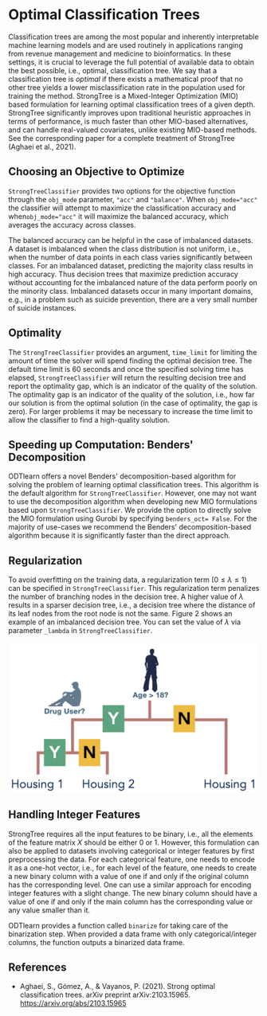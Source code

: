 # Optimal Classification Trees

Classification trees are among the most popular and inherently interpretable machine learning models and are used routinely in applications ranging from revenue management and medicine to bioinformatics. In these settings, it is crucial to leverage the full potential of available data to obtain the best possible, i.e., optimal, classification tree. We say that a classification tree is *optimal* if there exists a mathematical proof that no other tree yields a lower misclassification rate in the population used for training the method. StrongTree is a Mixed-Integer Optimization (MIO) based formulation for learning optimal classification trees of a given depth. StrongTree significantly improves upon traditional heuristic approaches in terms of performance, is much faster than other MIO-based alternatives, and can handle real-valued covariates, unlike existing MIO-based methods. See the corresponding paper for a complete treatment of StrongTree (Aghaei et al., 2021). 


## Choosing an Objective to Optimize

`StrongTreeClassifier` provides two options for the objective function through the `obj_mode` parameter, `"acc"` and `"balance"`. When `obj_mode="acc"` the classifier will attempt to maximize the classification accuracy and when`obj_mode="acc"` it will maximize the balanced accuracy, which averages the accuracy across classes.  

The balanced accuracy can be helpful in the case of imbalanced datasets. A dataset is imbalanced when the class distribution is not uniform, i.e., when the number of data points in each class varies significantly between classes. For an imbalanced dataset, predicting the majority class results in high accuracy. Thus decision trees that maximize prediction accuracy without accounting for the imbalanced nature of the data perform poorly on the minority class. Imbalanced datasets occur in many important domains, e.g., in a problem such as suicide prevention, there are a very small number of suicide instances.

## Optimality

The `StrongTreeClassifier` provides an argument, `time_limit` for limiting the amount of time the solver will spend finding the optimal decision tree. The default time limit is 60 seconds and once the specified solving time has elapsed, `StrongTreeClassifier` will return the resulting decision tree and report the optimality gap, which is an indicator of the quality of the solution. The optimality gap is an indicator of the quality of the solution, i.e., how far our solution is from the optimal solution (in the case of optimality, the gap is zero). For larger problems it may be necessary to increase the time limit to allow the classifier to find a high-quality solution.

## Speeding up Computation: Benders' Decomposition

ODTlearn offers a novel Benders' decomposition-based algorithm for solving the problem of learning optimal classification trees. This algorithm is the default algorithm for `StrongTreeClassifier`. However, one may not want to use the decomposition algorithm when developing new MIO formulations based upon `StrongTreeClassifier`. We provide the option to directly solve the MIO formulation using Gurobi by specifying `benders_oct= False`. For the majority of use-cases we recommend the Benders' decomposition-based algorithm because it is significantly faster than the direct approach.

## Regularization

To avoid overfitting on the training data, a regularization term ($0 \leq \lambda \leq 1$) can be specified in `StrongTreeClassifier`. This regularization term penalizes the number of branching nodes in the decision tree. A higher value of $\lambda$ results in a sparser decision tree, i.e., a decision tree where the distance of its leaf nodes from the root node is not the same. Figure 2 shows an example of an imbalanced decision tree. You can set the value of $\lambda$ via parameter `_lambda` in `StrongTreeClassifier`.

<img src="../_static/img/classification_tree_imbalanced.png" alt="classification tree" style="width:600px;display:block;margin-left:auto;margin-right:auto;"/>

## Handling Integer Features

StrongTree requires all the input features to be binary, i.e., all the elements of the feature matrix $X$ should be either 0 or 1. However, this formulation can also be applied to datasets involving categorical or integer features by first preprocessing the data. For each categorical feature, one needs to encode it as a one-hot vector, i.e., for each level of the feature, one needs to create a new binary column with a value of one if and only if the original column has the corresponding level. One can use a similar approach for encoding integer features with a slight change. The new binary column should have a value of one if and only if the main column has the corresponding value or any value smaller than it.
 
ODTlearn provides a function called `binarize` for taking care of the binarization step. When provided a data frame with only categorical/integer columns, the function outputs a binarized data frame.

## References
* Aghaei, S., Gómez, A., & Vayanos, P. (2021). Strong optimal classification trees. arXiv preprint arXiv:2103.15965. <https://arxiv.org/abs/2103.15965>

